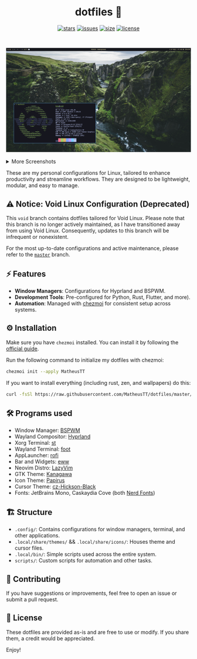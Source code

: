 <div align="center">

# dotfiles 🐧
[![stars](https://img.shields.io/github/stars/MatheusTT/dotfiles?color=7E9CD8&style=for-the-badge)](https://github.com/MatheusTT/dotfiles/stargazers)
[![issues](https://img.shields.io/github/issues/MatheusTT/dotfiles?color=FF5D62&style=for-the-badge)](https://github.com/MatheusTT/dotfiles/issues)
[![size](https://img.shields.io/github/repo-size/MatheusTT/dotfiles?color=76946A&style=for-the-badge)](https://github.com/MatheusTT/dotfiles)
[![license](https://img.shields.io/github/license/MatheusTT/dotfiles?color=957FB8&style=for-the-badge)](https://github.com/MatheusTT/dotfiles/blob/master/LICENSE)

</div>

<br>

![](./assets/screenshots/0.jpg)

<details>
<summary>More Screenshots</summary>
  <img src="./assets/screenshots/1.jpg"/>
  <img src="./assets/screenshots/2.jpg"/>
  <img src="./assets/screenshots/3.jpg"/>
</details>


These are my personal configurations for Linux, tailored to enhance productivity and streamline workflows.
They are designed to be lightweight, modular, and easy to manage.

## ⚠️ Notice: Void Linux Configuration (Deprecated)

This `void` branch contains dotfiles tailored for Void Linux. Please note that this branch is no longer actively maintained, as I have transitioned away from using Void Linux. Consequently, updates to this branch will be infrequent or nonexistent.

For the most up-to-date configurations and active maintenance, please refer to the [`master`](https://github.com/MatheusTT/dotfiles/tree/master) branch.

## ⚡ Features
- **Window Managers**: Configurations for Hyprland and BSPWM.
- **Development Tools**: Pre-configured for Python, Rust, Flutter, and more).
- **Automation**: Managed with [chezmoi](https://www.chezmoi.io/) for consistent setup across systems.

## ⚙ Installation
Make sure you have `chezmoi` installed. You can install it by following the [official guide](https://www.chezmoi.io/install/).

Run the following command to initialize my dotfiles with chezmoi:
  ```bash
  chezmoi init --apply MatheusTT
  ```

If you want to install everything (including rust, zen, and wallpapers) do this:
  ```bash
  curl -fsSl https://raw.githubusercontent.com/MatheusTT/dotfiles/master/install.sh | sh
  ```

## 🛠 Programs used
- Window Manager: [BSPWM](https://github.com/baskerville/bspwm)
- Wayland Compositor: [Hyprland](https://hyprland.org/)
- Xorg Terminal: [st](https://github.com/bakkeby/st-flexipatch)
- Wayland Terminal: [foot](https://codeberg.org/dnkl/foot)
- AppLauncher: [rofi](https://github.com/lbonn/rofi)
- Bar and Widgets: [eww](https://github.com/elkowar/eww)
- Neovim Distro: [LazyVim](https://www.lazyvim.org/)
- GTK Theme: [Kanagawa](https://www.pling.com/p/1810560/)
- Icon Theme: [Papirus](https://github.com/PapirusDevelopmentTeam/papirus-icon-theme/)
- Cursor Theme: [cz-Hickson-Black](https://www.gnome-look.org/p/1503665)
- Fonts: JetBrains Mono, Caskaydia Cove (both [Nerd Fonts](https://www.nerdfonts.com/))

## 🏗 Structure
- `.config/`: Contains configurations for window managers, terminal, and other applications.
- `.local/share/themes/` && `.local/share/icons/`: Houses theme and cursor files.
- `.local/bin/`: Simple scripts used across the entire system.
- `scripts/`: Custom scripts for automation and other tasks.

## 🤝 Contributing
If you have suggestions or improvements, feel free to open an issue or submit a pull request.

## 📜 License
These dotfiles are provided as-is and are free to use or modify.
If you share them, a credit would be appreciated.

Enjoy!
